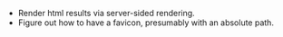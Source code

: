 - Render html results via server-sided rendering.
- Figure out how to have a favicon, presumably with an absolute path.
